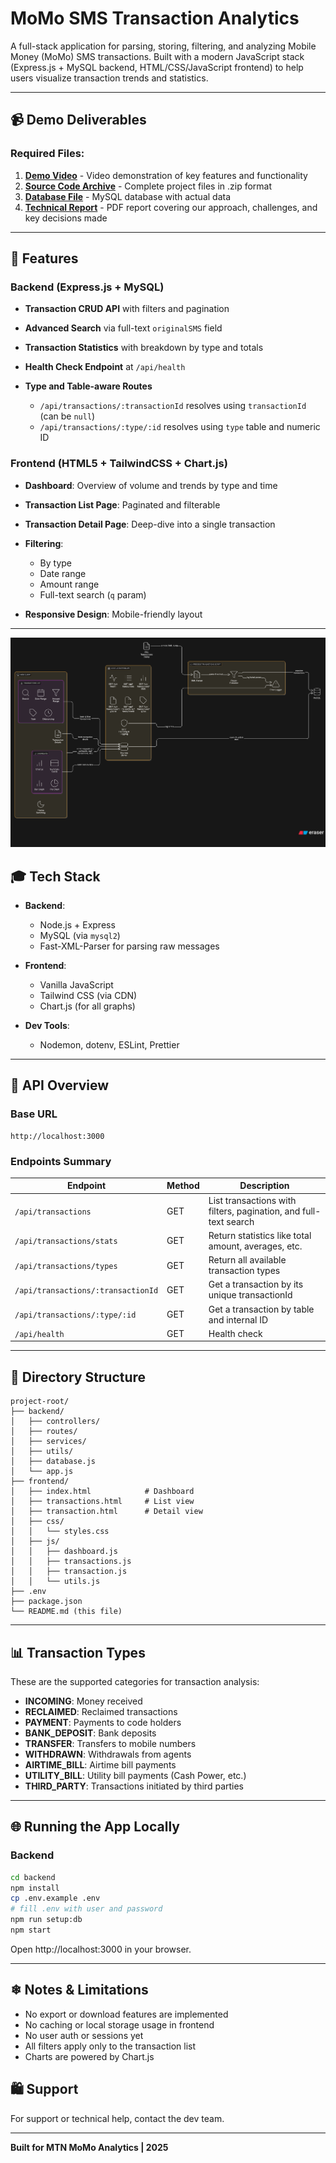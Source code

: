 # MoMo SMS Transaction Analytics

A full-stack application for parsing, storing, filtering, and analyzing Mobile Money (MoMo) SMS transactions. Built with a modern JavaScript stack (Express.js + MySQL backend, HTML/CSS/JavaScript frontend) to help users visualize transaction trends and statistics.

---

## 📹 Demo Deliverables

### Required Files:

1. **[Demo Video](https://drive.google.com/file/d/1pvi_BlxLe-pibvoiGF-dqbTnxCTGowgq/view)** - Video demonstration of key features and functionality
2. **[Source Code Archive](https://drive.google.com/file/d/14rGCDCr4-uDUj7fnvJospk6_SAT7PPUS/view)** - Complete project files in .zip format
3. **[Database File](https://drive.google.com/file/d/1k9CzFmepzAcjhrl_M68tyBXmLff2mO7g/view)** - MySQL database with actual data
4. **[Technical Report](https://drive.google.com/file/d/1f3bq2-C0mnh7BCcSjWuFwL-F4ULEa_AU/view)** - PDF report covering our approach, challenges, and key decisions made
---

## 🚀 Features

### Backend (Express.js + MySQL)

* **Transaction CRUD API** with filters and pagination
* **Advanced Search** via full-text `originalSMS` field
* **Transaction Statistics** with breakdown by type and totals
* **Health Check Endpoint** at `/api/health`
* **Type and Table-aware Routes**

  * `/api/transactions/:transactionId` resolves using `transactionId` (can be `null`)
  * `/api/transactions/:type/:id` resolves using `type` table and numeric ID

### Frontend (HTML5 + TailwindCSS + Chart.js)

* **Dashboard**: Overview of volume and trends by type and time
* **Transaction List Page**: Paginated and filterable
* **Transaction Detail Page**: Deep-dive into a single transaction
* **Filtering**:

  * By type
  * Date range
  * Amount range
  * Full-text search (`q` param)
* **Responsive Design**: Mobile-friendly layout

---
<img src="backend/data/architecture.png">

## 🎓 Tech Stack

* **Backend**:

  * Node.js + Express
  * MySQL (via `mysql2`)
  * Fast-XML-Parser for parsing raw messages
* **Frontend**:

  * Vanilla JavaScript
  * Tailwind CSS (via CDN)
  * Chart.js (for all graphs)
* **Dev Tools**:

  * Nodemon, dotenv, ESLint, Prettier

---

## 🔎 API Overview

### Base URL

```
http://localhost:3000
```

### Endpoints Summary

| Endpoint                           | Method | Description                                                      |
| ---------------------------------- | ------ | ---------------------------------------------------------------- |
| `/api/transactions`                | GET    | List transactions with filters, pagination, and full-text search |
| `/api/transactions/stats`          | GET    | Return statistics like total amount, averages, etc.              |
| `/api/transactions/types`          | GET    | Return all available transaction types                           |
| `/api/transactions/:transactionId` | GET    | Get a transaction by its unique transactionId                    |
| `/api/transactions/:type/:id`      | GET    | Get a transaction by table and internal ID                       |
| `/api/health`                      | GET    | Health check                                                     |

---

## 📂 Directory Structure

```
project-root/
├── backend/
│   ├── controllers/
│   ├── routes/
│   ├── services/
│   ├── utils/
│   ├── database.js
│   └── app.js
├── frontend/
│   ├── index.html            # Dashboard
│   ├── transactions.html     # List view
│   ├── transaction.html      # Detail view
│   ├── css/
│   │   └── styles.css
│   ├── js/
│   │   ├── dashboard.js
│   │   ├── transactions.js
│   │   ├── transaction.js
│   │   └── utils.js
├── .env
├── package.json
└── README.md (this file)
```

---

## 📊 Transaction Types

These are the supported categories for transaction analysis:

* **INCOMING**: Money received
* **RECLAIMED**: Reclaimed transactions
* **PAYMENT**: Payments to code holders
* **BANK\_DEPOSIT**: Bank deposits
* **TRANSFER**: Transfers to mobile numbers
* **WITHDRAWN**: Withdrawals from agents
* **AIRTIME\_BILL**: Airtime bill payments
* **UTILITY\_BILL**: Utility bill payments (Cash Power, etc.)
* **THIRD\_PARTY**: Transactions initiated by third parties

---

## 🌐 Running the App Locally

### Backend

```bash
cd backend
npm install
cp .env.example .env
# fill .env with user and password
npm run setup:db
npm start
```

Open http\://localhost:3000 in your browser.

---

## ❄ Notes & Limitations

* No export or download features are implemented
* No caching or local storage usage in frontend
* No user auth or sessions yet
* All filters apply only to the transaction list
* Charts are powered by Chart.js


## 🛍 Support

For support or technical help, contact the dev team.

---

**Built for MTN MoMo Analytics | 2025**
